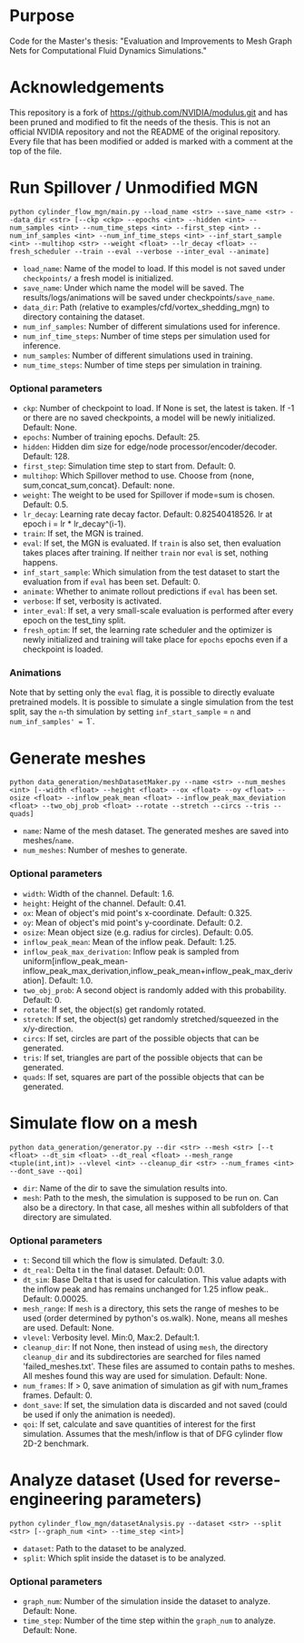 
# Purpose
Code for the Master's thesis: "Evaluation and Improvements to Mesh Graph Nets for Computational Fluid Dynamics Simulations."

# Acknowledgements
This repository is a fork of https://github.com/NVIDIA/modulus.git and has been pruned
and modified to fit the needs of the thesis. This is not an official NVIDIA repository and not the README of the original repository.
Every file that has been modified or added is marked with a comment at the top of the file.

# Run Spillover / Unmodified MGN

```
python cylinder_flow_mgn/main.py --load_name <str> --save_name <str> --data_dir <str> [--ckp <ckp> --epochs <int> --hidden <int> --num_samples <int> --num_time_steps <int> --first_step <int> --num_inf_samples <int> --num_inf_time_steps <int> --inf_start_sample <int> --multihop <str> --weight <float> --lr_decay <float> --fresh_scheduler --train --eval --verbose --inter_eval --animate]
```

- `load_name`: Name of the model to load. If this model is not saved under `checkpoints/` a fresh model is initialized.
- `save_name`: Under which name the model will be saved. The results/logs/animations will be saved under checkpoints/`save_name`.
- `data_dir`: Path (relative to examples/cfd/vortex_shedding_mgn) to directory containing the dataset.
- `num_inf_samples`: Number of different simulations used for inference.
- `num_inf_time_steps`: Number of time steps per simulation used for inference.
- `num_samples`: Number of different simulations used in training.
- `num_time_steps`: Number of time steps per simulation in training.

### Optional parameters
- `ckp`: Number of checkpoint to load. If None is set, the latest is taken. If -1 or there are no saved checkpoints, a model will be newly initialized. Default: None.
- `epochs`: Number of training epochs. Default: 25.
- `hidden`: Hidden dim size for edge/node processor/encoder/decoder. Default: 128.
- `first_step`: Simulation time step to start from. Default: 0.
- `multihop`: Which Spillover method to use. Choose from {none, sum,concat_sum,concat}. Default: none.
- `weight`: The weight to be used for Spillover if mode=sum is chosen. Default: 0.5.
- `lr_decay`: Learning rate decay factor. Default: 0.82540418526. lr at epoch i = lr * lr_decay^(i-1).
- `train`: If set, the MGN is trained.
- `eval`: If set, the MGN is evaluated. If `train` is also set, then evaluation takes places after training. If neither `train` nor `eval` is set, nothing happens.
- `inf_start_sample`: Which simulation from the test dataset to start the evaluation from if `eval` has been set. Default: 0.
- `animate`: Whether to animate rollout predictions if `eval` has been set.
- `verbose`: If set, verbosity is activated.
- `inter_eval`: If set, a very small-scale evaluation is performed after every epoch on the test_tiny split.
- `fresh_optim`: If set, the learning rate scheduler and the optimizer is newly initialized and training will take place for `epochs` epochs even if a checkpoint is loaded.

### Animations
Note that by setting only the `eval` flag, it is possible to directly evaluate pretrained models. It is possible to simulate a single simulation from the test split, say the `n`-th simulation by setting `inf_start_sample` = `n` and `num_inf_samples' = `1`.

# Generate meshes

```
python data_generation/meshDatasetMaker.py --name <str> --num_meshes <int> [--width <float> --height <float> --ox <float> --oy <float> --osize <float> --inflow_peak_mean <float> --inflow_peak_max_deviation <float> --two_obj_prob <float> --rotate --stretch --circs --tris --quads]
```
- `name`: Name of the mesh dataset. The generated meshes are saved into meshes/`name`.
- `num_meshes`: Number of meshes to generate.

### Optional parameters
- `width`: Width of the channel. Default: 1.6.
- `height`: Height of the channel. Default: 0.41.
- `ox`: Mean of object's mid point's x-coordinate. Default: 0.325.
- `oy`: Mean of object's mid point's y-coordinate. Default: 0.2.
- `osize`: Mean object size (e.g. radius for circles). Default: 0.05.
- `inflow_peak_mean`:  Mean of the inflow peak. Default: 1.25.
- `inflow_peak_max_derivation`: Inflow peak is sampled from uniform[inflow_peak_mean-inflow_peak_max_derivation,inflow_peak_mean+inflow_peak_max_derivation]. Default: 1.0.
- `two_obj_prob`: A second object is randomly added with this probability. Default: 0.
- `rotate`: If set, the object(s) get randomly rotated.
- `stretch`: If set, the object(s) get randomly stretched/squeezed in the x/y-direction.
- `circs`: If set, circles are part of the possible objects that can be generated.
- `tris`: If set, triangles are part of the possible objects that can be generated.
- `quads`: If set, squares are part of the possible objects that can be generated.

# Simulate flow on a mesh

```
python data_generation/generator.py --dir <str> --mesh <str> [--t <float> --dt_sim <float> --dt_real <float> --mesh_range <tuple(int,int)> --vlevel <int> --cleanup_dir <str> --num_frames <int> --dont_save --qoi]
```
- `dir`: Name of the dir to save the simulation results into.
- `mesh`: Path to the mesh, the simulation is supposed to be run on. Can also be a directory. In that case, all meshes within all subfolders of that directory are simulated.

### Optional parameters
- `t`: Second till which the flow is simulated. Default: 3.0.
- `dt_real`: Delta t in the final dataset. Default: 0.01.
- `dt_sim`: Base Delta t that is used for calculation. This value adapts with the inflow peak and has remains unchanged for 1.25 inflow peak.. Default: 0.00025.
- `mesh_range`: If `mesh` is a directory, this sets the range of meshes to be used (order determined by python's os.walk). None, means all meshes are used. Default: None.
- `vlevel`: Verbosity level. Min:0, Max:2. Default:1.
- `cleanup_dir`: If not None, then instead of using `mesh`, the directory  `cleanup_dir` and its subdirectories are searched for files named 'failed_meshes.txt'. These files are assumed to contain paths to meshes. All meshes found this way are used for simulation. Default: None.
- `num_frames`: If > 0, save animation of simulation as gif with num_frames frames. Default: 0.
- `dont_save`: If set, the simulation data is discarded and not saved (could be used if only the animation is needed).
- `qoi`: If set, calculate and save quantities of interest for the first simulation. Assumes that the mesh/inflow is that of DFG cylinder flow 2D-2 benchmark.

# Analyze dataset (Used for reverse-engineering parameters)

```
python cylinder_flow_mgn/datasetAnalysis.py --dataset <str> --split <str> [--graph_num <int> --time_step <int>]
```
- `dataset`: Path to the dataset to be analyzed.
- `split`: Which split inside the dataset is to be analyzed.

### Optional parameters
- `graph_num`: Number of the simulation inside the dataset to analyze. Default: None.
- `time_step`: Number of the time step within the `graph_num` to analyze. Default: None.

